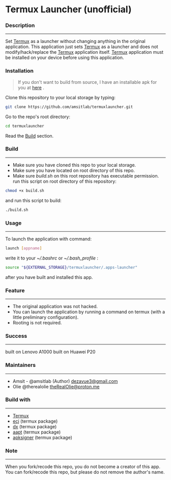 # Termux Launcher (unofficial)

### Description
---------------
Set [Termux](https://github.com/termux/termux-app) as a launcher without changing anything in the original application.
This application just sets [Termux](https://github.com/termux/termux-app) as a launcher and does not modify/hack/replace the [Termux](https://github.com/termux/termux-app) application itself.
[Termux](https://github.com/termux/termux-app) application must be installed on your device before using this application.



### Installation
> If you don't want to build from source,
> I have an installable apk for you at [here](http://github.com/amsitlab/termuxlauncher/releases) .
>

Clone this repository to your local storage by typing:
```bash
git clone https://github.com/amsitlab/termuxlauncher.git
```
Go to the repo's root directory:
```bash
cd termuxlauncher
```
Read the [Build](#Build) section.


### Build
---------
- Make sure you have cloned this repo to your local storage.
- Make sure you have located on root directory of this repo.
- Make sure *build.sh* on this root repository has executable permission.
run this script on root directory of this repository:
```bash
chmod +x build.sh 
```

and run this script to build:
```bash
./build.sh

```




### Usage
--------------
To launch the application with command:
```bash
launch [appname]
```
write it to your *~/.bashrc* or *~/.bash_profile* :
```bash
source "${EXTERNAL_STORAGE}/termuxlauncher/.apps-launcher"
```
after you have built and installed this app.

### Feature
-----------
- The original application was not hacked.
- You can launch the application by running a command on termux (with a little preliminary configuration).
- Rooting is not required.



### Success
-----------
built on Lenovo A1000
built on Huawei P20




### Maintainers
----------
- Amsit - @amsitlab (Author) <dezavue3@gmail.com>
- Olie @therealolie <theRealOlie@proton.me>




### Build with
--------------
- [Termux](https://github.com/termux/termux-app)
- [ecj](http://www.eclipse.org/jdt/core/)  (termux package)
- [dx](http://developer.android.com/tools/help/index.html) (termux package)
- [aapt](http://elinux.org/Android_aapt) (termux package)
- [apksigner](https://github.com/fornwall/apksigner) (termux package)

### Note
--------
When you fork/recode this repo, you do not become a creator of this app.
You can fork/recode this repo, but please do not remove the author's name.

